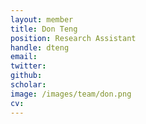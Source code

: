 ```yaml
---
layout: member
title: Don Teng
position: Research Assistant
handle: dteng
email:
twitter:
github:
scholar:
image: /images/team/don.png
cv:
---
```

